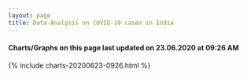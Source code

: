 ```yaml
---
layout: page
title: Data-Analysis on COVID-19 cases in India
---
```

#### Charts/Graphs on this page last updated on 23.06.2020 at 09:26 AM
{% include charts-20200623-0926.html %}